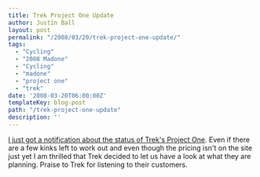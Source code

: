 ```yaml
---
title: Trek Project One Update
author: Justin Ball
layout: post
permalink: "/2008/03/20/trek-project-one-update/"
tags:
  - "Cycling"
  - "2008 Madone"
  - "Cycling"
  - "madone"
  - "project one"
  - "trek"
date: '2008-03-20T06:00:00Z'
templateKey: blog-post
path: "/trek-project-one-update"
description: ''
---
```


[I just got a notification about the status of Trek's Project One][1]. Even if there are a few kinks left to work out and even though the pricing isn't on the site just yet I am thrilled that Trek decided to let us have a look at what they are planning. Praise to Trek for listening to their customers.

 [1]: http://trekroad.typepad.com/trekroad/2008/03/project-one-det.html
